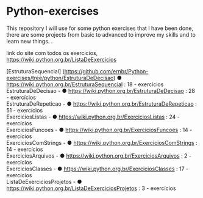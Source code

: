 # Python-exercises
This repository I will use for some python exercises that I have been done, there are some projects from basic to advanced to improve my skills and to learn new things. .

link do site com todos os exercicios,
https://wiki.python.org.br/ListaDeExercicios

[EstruturaSequencial] (https://github.com/ernbr/Python-exercises/tree/python/EstruturaDeDecisao) ● https://wiki.python.org.br/EstruturaSequencial : 18 - exercícios </br>
EstruturaDeDecisao - ● https://wiki.python.org.br/EstruturaDeDecisao : 28 - exercícios </br>
EstruturaDeRepeticao - ● https://wiki.python.org.br/EstruturaDeRepeticao : 51 - exercícios </br>
ExerciciosListas - ● https://wiki.python.org.br/ExerciciosListas : 24 - exercícios </br>
ExerciciosFuncoes - ●  https://wiki.python.org.br/ExerciciosFuncoes : 14 - exercícios </br>
ExerciciosComStrings - ● https://wiki.python.org.br/ExerciciosComStrings : 14 - exercícios </br>
ExerciciosArquivos - ●  https://wiki.python.org.br/ExerciciosArquivos  : 2 - exercícios </br>
ExerciciosClasses - ●  https://wiki.python.org.br/ExerciciosClasses : 17 - exercícios </br>
ListaDeExerciciosProjetos - ● https://wiki.python.org.br/ListaDeExerciciosProjetos : 3 - exercícios </br>
